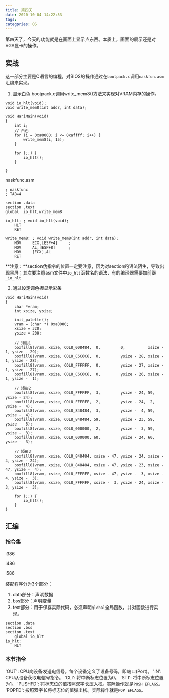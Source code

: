 ```yaml
---
title: 第四天
date: 2020-10-04 14:22:53
tags:
categpries: OS
---
```

第四天了，今天的功能就是在画面上显示点东西。本质上，画面的展示还是对VGA显卡的操作。

<!-- more -->

## 实战
这一部分主要是C语言的编程，对BIOS的操作通过在`bootpack.c`调用`naskfun.asm`汇编来实现。

1. 显示白色
bootpack.c调用write_mem8()方法来实现对VRAM内存的操作。
```
void io_hlt(void);
void write_mem8(int addr, int data);

void HariMain(void)
{
	int i;
	// 白色
	for (i = 0xa0000; i <= 0xaffff; i++) {
		write_mem8(i, 15);
	}

	for (;;) {
		io_hlt();
	}

}
```
naskfunc.asm
```
; naskfunc
; TAB=4

section .data
section .text
global	io_hlt,write_mem8

io_hlt:	; void io_hlt(void);
	HLT
	RET

write_mem8:	; void write_mem8(int addr, int data);
	MOV		ECX,[ESP+4]		;
	MOV		AL,[ESP+8]		;
	MOV		[ECX],AL
	RET
```
**注意：**section伪指令的位置一定要注意，因为对section的语法陌生，导致出现黑屏；其次要注意asm文件中`io_hlt`函数名的语法，有的编译器需要加前缀`_io_hlt`

2. 通过设定调色板显示彩条
```
void HariMain(void)
{
	char *vram;
	int xsize, ysize;

	init_palette();
	vram = (char *) 0xa0000;
	xsize = 320;
	ysize = 200;

    // 矩形1
	boxfill8(vram, xsize, COL8_008484,  0,         0,          xsize -  1, ysize - 29);
	boxfill8(vram, xsize, COL8_C6C6C6,  0,         ysize - 28, xsize -  1, ysize - 28);
	boxfill8(vram, xsize, COL8_FFFFFF,  0,         ysize - 27, xsize -  1, ysize - 27);
	boxfill8(vram, xsize, COL8_C6C6C6,  0,         ysize - 26, xsize -  1, ysize -  1);

    // 矩形2
	boxfill8(vram, xsize, COL8_FFFFFF,  3,         ysize - 24, 59,         ysize - 24);
	boxfill8(vram, xsize, COL8_FFFFFF,  2,         ysize - 24,  2,         ysize -  4);
	boxfill8(vram, xsize, COL8_848484,  3,         ysize -  4, 59,         ysize -  4);
	boxfill8(vram, xsize, COL8_848484, 59,         ysize - 23, 59,         ysize -  5);
	boxfill8(vram, xsize, COL8_000000,  2,         ysize -  3, 59,         ysize -  3);
	boxfill8(vram, xsize, COL8_000000, 60,         ysize - 24, 60,         ysize -  3);

    // 矩形3
	boxfill8(vram, xsize, COL8_848484, xsize - 47, ysize - 24, xsize -  4, ysize - 24);
	boxfill8(vram, xsize, COL8_848484, xsize - 47, ysize - 23, xsize - 47, ysize -  4);
	boxfill8(vram, xsize, COL8_FFFFFF, xsize - 47, ysize -  3, xsize -  4, ysize -  3);
	boxfill8(vram, xsize, COL8_FFFFFF, xsize -  3, ysize - 24, xsize -  3, ysize -  3);

	for (;;) {
		io_hlt();
	}
}
```

## 汇编
### 指令集
i386

i486

i586

装配程序分为3个部分：
1. data部分：声明数据
2. bss部分：声明变量
3. text部分：用于保存实际代码，必须声明`global`全局函数，并对函数进行实现。

```
section .data
section .bss
section .text
    global io_hlt
io_hlt:
    HLT
```

### 本节指令

'OUT': CPU向设备发送电信号。每个设备定义了设备号码，即端口(Port)。
'IN': CPU从设备获取电信号指令。
'CLI': 将中断标志位置为0。
'STI': 将中断标志位置为1。
'PUSHFD': 将标志位的值按照双字长压入栈。实际操作就是`PUSH EFLAGS`。
'POPFD': 按照双字长将标志位的值弹出栈。实际操作就是`POP EFLAGS`。


